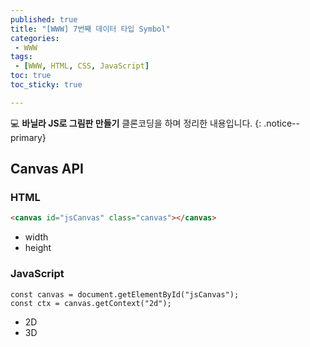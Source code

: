 ```yaml
---
published: true
title: "[WWW] 7번째 데이터 타입 Symbol"
categories:
 - WWW
tags:
 - [WWW, HTML, CSS, JavaScript]
toc: true
toc_sticky: true

---
```


💻 **바닐라 JS로 그림판 만들기** 클론코딩을 하며 정리한 내용입니다.
{: .notice--primary}

## Canvas API

### HTML

```html
<canvas id="jsCanvas" class="canvas"></canvas>
```

- width
- height

### JavaScript

```JS
const canvas = document.getElementById("jsCanvas");
const ctx = canvas.getContext("2d");
```

- 2D
- 3D